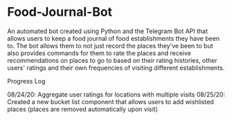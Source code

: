 # Food-Journal-Bot
An automated bot created using Python and the Telegram Bot API that allows users to keep a food journal of food establishments they have been to. The bot allows them to not just record the places they've been to but also provides commands for them to rate the places and receive recommendations on places to go to based on their rating histories, other users' ratings and their own frequencies of visiting different establishments.

Progress Log

08/24/20: Aggregate user ratings for locations with multiple visits
08/25/20: Created a new bucket list component that allows users to add wishlisted places (places are removed automatically upon visit)
